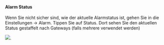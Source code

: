 #### Alarm Status

Wenn Sie nicht sicher sind, wie der aktuelle Alarmstatus ist, gehen Sie
in die Einstellungen -\> Alarm. Tippen Sie auf Status. Dort sehen Sie
den aktuellen Status gestaffelt nach Gateways (falls mehrere verwendet
werden)

![](/de/iqontrol_neo/alarm_status.png).
